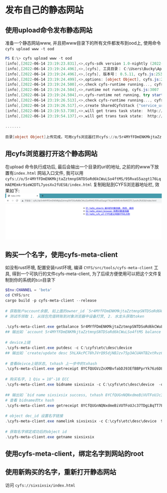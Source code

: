 # 发布自己的静态网站

## 使用upload命令发布静态网站
准备一个静态网站www, 并且把www目录下的所有文件都发布到ood上, 使用命令`cyfs upload www -t ood`
```powershell
PS E:\> cyfs upload www -t ood
[info],[2022-06-14 23:19:23.831],<>,cyfs-sdk version 1.0-nightly (2022-06-13), index.js:49298
[info],[2022-06-14 23:19:24.496],<>,[cyfs], 工具目录： C:\Users\Bucky\AppData\Roaming\npm\node_modules\cyfs-tool-nightly, cyfs.js:2538
[info],[2022-06-14 23:19:24.496],<>,[cyfs], 版本号： 0.5.11, cyfs.js:2539
[info],[2022-06-14 23:19:24.499],<>,options: [object Object], cyfs.js:2267
[info],[2022-06-14 23:19:24.500],<>,check cyfs-runtime running..., cyfs.js:3027
[info],[2022-06-14 23:19:24.504],<>,runtime not running, cyfs.js:3007
[info],[2022-06-14 23:19:24.504],<>,cyfs-runtime not running, try start runtime..., cyfs.js:3036
[info],[2022-06-14 23:19:26.513],<>,check cyfs-runtime running..., cyfs.js:3027
[info],[2022-06-14 23:19:26.517],<>,create SharedCyfsStack {"service_url":"http://127.0.0.1:1322","event_type":1,"dec_id":"9tGpLNnDpa8deXEk2NaWGccEu4yFQ2DrTZJPLYLT7gj4","ws_url":"ws://127.0.0.1:1323","requestor_config":{"non_service":0,"ndn_service":0,"util_service":0,"trans_service":0,"crypto_service":0,"root_state":0,"local_cache":0}}, index.js:71426
[info],[2022-06-14 23:19:53.730],<>,will get trans task state:  http://127.0.0.1:1322/trans/task/state [object Object], index.js:71829
[info],[2022-06-14 23:19:54.137],<>,will get trans task state:  http://127.0.0.1:1322/trans/task/state [object Object], index.js:71829

.......

目录[object Object]上传完成，可用cyfs浏览器打开cyfs://o/5r4MYfFDmENKMkjtaZztmnpSNTDSoRd6kCWuLSo4ftMS/95RvaS5azgt176LqHAEMEmkr9ieW2DTL7yosXv2fUES8/{目录内部路径} 访问对应文件


```

## 用cyfs浏览器打开这个静态网站
在upload 命令执行成功后, 最后会输出一个目录的url的地址, 之前的的www下放置有`index.html` 网站入口文件, 我可以用`cyfs://o/5r4MYfFDmENKMkjtaZztmnpSNTDSoRd6kCWuLSo4ftMS/95RvaS5azgt176LqHAEMEmkr9ieW2DTL7yosXv2fUES8/index.html` 复制粘贴到CYFS浏览器地址栏, 效果如下:
![image](../images/cyfs_static_site.png)

## 购买一个名字，使用cyfs-meta-client
如没有rust环境, 配置安装rust环境, 编译 `CYFS/src/tools/cyfs-meta-client` 工具, 得到一个可执行的文件cyfs-meta-client, 为了后续方便使用可以把这个文件复制到你的系统的`bin`目录下
```powershell
$Env:CHANNEL = 'beta'
cd CYFS/src
cargo build -p cyfs-meta-client --release

# 获取账户account余额, 如上面的owner_id `5r4MYfFDmENKMkjtaZztmnpSNTDSoRd6kCWuLSo4ftMS`, 确保有足够的余额, 默认100 ECC
# 测试币领取 1. 从钱包充值转账到对象浏览器中设备打赏, 2. 水龙头获取token

.\cyfs-meta-client.exe getbalance 5r4MYfFDmENKMkjtaZztmnpSNTDSoRd6kCWuLSo4ftMS
## 输出如 `account 5r4MYfFDmENKMkjtaZztmnpSNTDSoRd6kCWuLSo4ftMS balance 7999647900`

# device上链
.\cyfs-meta-client.exe putdesc -c C:\cyfs\etc\desc\device 
## 输出如 `create/update desc 5hLXAcPC78hJVrQ95djNBJzv75p3ACUAHTB2xtRvz6bZ success, txhash 8YCfQUGVzZnXMBvfabDJ93EfBBPprYk76z6DLz5xcC3D`

# 查看deivce上链状态, txhash 上一步中的txhash
.\cyfs-meta-client.exe getreceipt 8YCfQUGVzZnXMBvfabDJ93EfBBPprYk76z6DLz5xcC3D

# 购买名字, 1 Qiu = 10^-18 ECC
.\cyfs-meta-client.exe bidname sixsixsix -c C:\cyfs\etc\desc\device  -o 95RvaS5azgt176LqHAEMEmkr9ieW2DTL7yosXv2fUES8 500000 500000

## 输出如 `bid name sixsixsix success, txhash 8YCfQUGnNQNxdmeBiVUTFoUJc37TDgLBqTT7EDafqee6`
# 查看 bidname的tx hash
.\cyfs-meta-client.exe getreceipt 8YCfQUGnNQNxdmeBiVUTFoUJc37TDgLBqTT7EDafqee6

# object dec_id 设置名字链接
.\cyfs-meta-client.exe namelink sixsixsix -c C:\cyfs\etc\desc\device  95RvaS5azgt176LqHAEMEmkr9ieW2DTL7yosXv2fUES8  --type obj

# 获取名字绑定成功后的object id
.\cyfs-meta-client.exe getname sixsixsix

```

## 使用cyfs-meta-client，绑定名字到网站的root


## 使用新购买的名字，重新打开静态网站
访问 `cyfs://sixsixsix/index.html`